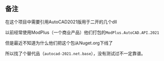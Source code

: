﻿## 备注
在这个项目中需要引用AutoCAD2021版用于二开的几个dll

以前经常使用ModPlus（一个商业产品）他们打包的`ModPlus.AutoCAD.API.2021`

但是最近不知道为什么他们把这个包从Nuget.org下线了

所以找了个替代品（`autocad-2021.net.base`），没有测试过不一定靠谱。